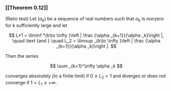 ### [[Theorem 0.12]]

(Ratio test) Let $(\alpha _k)$ be a sequence of real numbers such that $\alpha _k$ is nonzero for $k$ sufficiently large and let

$$ L*1 = \liminf *{k\to \infty }\left | \frac {\alpha _{k+1}}{\alpha _k}\right |, \quad \text {and } \quad L_2 = \limsup _{k\to \infty }\left | \frac {\alpha _{k+1}}{\alpha _k}\right |. $$

Then the series

$$ \sum _{k=1}^\infty \alpha _k $$

converges absolutely (to a finite limit) if $0\leq L_2<1$ and diverges or does not converge if $1< L_1\leq +\infty$.
